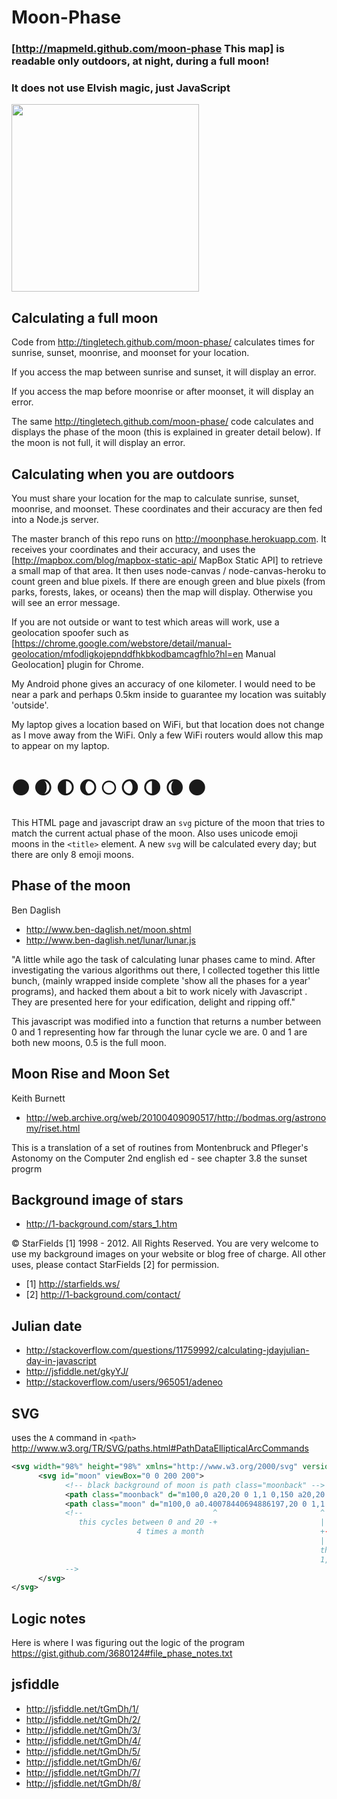 # Moon-Phase

### [http://mapmeld.github.com/moon-phase This map] is readable only outdoors, at night, during a full moon!

### It does not use Elvish magic, just JavaScript

<img src="http://i45.servimg.com/u/f45/16/65/61/06/screen27.jpg" width="300"/>

## Calculating a full moon

Code from http://tingletech.github.com/moon-phase/ calculates times for sunrise, sunset, moonrise, and moonset for your location.

If you access the map between sunrise and sunset, it will display an error.

If you access the map before moonrise or after moonset, it will display an error.

The same http://tingletech.github.com/moon-phase/ code calculates and displays the phase of the moon (this is explained in greater detail below).
If the moon is not full, it will display an error.

## Calculating when you are outdoors

You must share your location for the map to calculate sunrise, sunset, moonrise, and moonset. These coordinates and their accuracy are then fed into a Node.js server.

The master branch of this repo runs on http://moonphase.herokuapp.com. It receives your coordinates and their accuracy, and uses the [http://mapbox.com/blog/mapbox-static-api/ MapBox Static API] to
retrieve a small map of that area. It then uses node-canvas / node-canvas-heroku to count green and blue pixels. If there are enough green and blue pixels (from parks, forests, lakes, or oceans) then
the map will display.  Otherwise you will see an error message.

If you are not outside or want to test which areas will work, use a geolocation spoofer such as [https://chrome.google.com/webstore/detail/manual-geolocation/mfodligkojepnddfhkbkodbamcagfhlo?hl=en Manual Geolocation] plugin for Chrome.

My Android phone gives an accuracy of one kilometer. I would need to be near a park and perhaps 0.5km inside to guarantee my location was suitably 'outside'.

My laptop gives a location based on WiFi, but that location does not change as I move away from the WiFi. Only a few WiFi routers would allow this map to appear on my laptop.

🌑 🌒 🌓 🌔 🌕 🌖 🌗 🌘 🌑
==================

This HTML page and javascript draw an `svg` picture of the moon that tries to match the current 
actual phase of the moon.  Also uses unicode emoji moons in the `<title>` element.  A new `svg` will
be calculated every day; but there are only 8 emoji moons.

Phase of the moon
-----------------
Ben Daglish
 * http://www.ben-daglish.net/moon.shtml
 * http://www.ben-daglish.net/lunar/lunar.js

"A little while ago the task of calculating lunar phases came to mind. After investigating the various algorithms out there, I collected together this little bunch, (mainly wrapped inside complete 'show all the phases for a year' programs), and hacked them about a bit to work nicely with Javascript . They are presented here for your edification, delight and ripping off."

This javascript was modified into a function that returns a number between 0 and 1 representing how 
far through the lunar cycle we are.  0 and 1 are both new moons, 0.5 is the full moon.

Moon Rise and Moon Set
-----------------
Keith Burnett
 * http://web.archive.org/web/20100409090517/http://bodmas.org/astronomy/riset.html

This is a translation of a set of routines from Montenbruck and Pfleger's
Astonomy on the Computer 2nd english ed - see chapter 3.8 the sunset progrm


Background image of stars
----------------

 * http://1-background.com/stars_1.htm

© StarFields [1] 1998 - 2012. All Rights Reserved.
You are very welcome to use my background images on your website
or blog free of charge. All other uses, please contact StarFields [2] for
permission. 

 * [1] http://starfields.ws/
 * [2] http://1-background.com/contact/


Julian date
----------

 * http://stackoverflow.com/questions/11759992/calculating-jdayjulian-day-in-javascript
 * http://jsfiddle.net/gkyYJ/
 * http://stackoverflow.com/users/965051/adeneo


SVG
---
uses the `A` command in `<path>` http://www.w3.org/TR/SVG/paths.html#PathDataEllipticalArcCommands

```xml
<svg width="98%" height="98%" xmlns="http://www.w3.org/2000/svg" version="1.1">
      <svg id="moon" viewBox="0 0 200 200">
            <!-- black background of moon is path class="moonback" -->
            <path class="moonback" d="m100,0 a20,20 0 1,1 0,150 a20,20 0 1,1 0,-150"></path>
            <path class="moon" d="m100,0 a0.40078440694886197,20 0 1,1 0,150 a20,20 0 1,1 0,-150"></path>
            <!--                             ^                       ^                  ^
               this cycles between 0 and 20 -+                       |                  |
                            4 times a month                          +------------------+
                                                                     |
                                                                     these arc-sweep options cycle
                                                                     1,0 --  0,0 --  1,1 -- 0,0 
            -->
      </svg>
</svg>
```

Logic notes
----------

Here is where I was figuring out the logic of the program https://gist.github.com/3680124#file_phase_notes.txt


jsfiddle
--------

 * <http://jsfiddle.net/tGmDh/1/>
 * <http://jsfiddle.net/tGmDh/2/>
 * <http://jsfiddle.net/tGmDh/3/>
 * <http://jsfiddle.net/tGmDh/4/>
 * <http://jsfiddle.net/tGmDh/5/>
 * <http://jsfiddle.net/tGmDh/6/>
 * <http://jsfiddle.net/tGmDh/7/>
 * <http://jsfiddle.net/tGmDh/8/>


